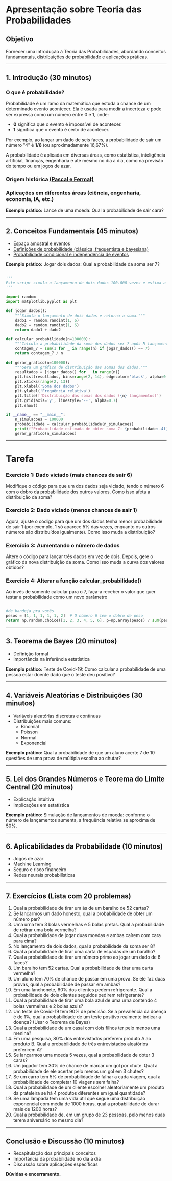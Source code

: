 # Apresentação sobre Teoria das Probabilidades

## Objetivo
Fornecer uma introdução à Teoria das Probabilidades, abordando conceitos fundamentais, distribuições de probabilidade e aplicações práticas.

---
## 1. Introdução (30 minutos)

### O que é probabilidade?


Probabilidade é um ramo da matemática que estuda a chance de um determinado evento acontecer. Ela é usada para medir a incerteza e pode ser expressa como um número entre 0 e 1, onde:  

- **0** significa que o evento é impossível de acontecer.  
- **1** significa que o evento é certo de acontecer.  

Por exemplo, ao lançar um dado de seis faces, a probabilidade de sair um número "4" é **1/6** (ou aproximadamente 16,67%).  

A probabilidade é aplicada em diversas áreas, como estatística, inteligência artificial, finanças, engenharia e até mesmo no dia a dia, como na previsão do tempo ou em jogos de azar.

### Origem histórica [(Pascal e Fermat)](Fermat_and_Pascal.md)

### Aplicações em diferentes áreas (ciência, engenharia, economia, IA, etc.)



**Exemplo prático:**
Lance de uma moeda: Qual a probabilidade de sair cara?

---
## 2. Conceitos Fundamentais (45 minutos)
- [Espaço amostral e eventos](./Topico2%20-%20EspacoAmostral_Eventos.md)
- [Definições de probabilidade (clássica, frequentista e bayesiana)](./Topico2%20-%20DefinicaoProbabilidade.md)
- [Probabilidade condicional e independência de eventos](./Topico2%20-%20ProbabilidadeAmostral.md)

**Exemplo prático:**
Jogar dois dados: Qual a probabilidade da soma ser 7?

```python

'''
Este script simula o lançamento de dois dados 100.000 vezes e estima a probabilidade de obter a soma 7. A saída mostrará a probabilidade calculada, que deve estar próxima de 1/6 (~0.1667), o valor teórico.
'''

import random
import matplotlib.pyplot as plt

def jogar_dados():
    """Simula o lançamento de dois dados e retorna a soma."""
    dado1 = random.randint(1, 6)
    dado2 = random.randint(1, 6)
    return dado1 + dado2

def calcular_probabilidade(n=100000):
    """Calcula a probabilidade da soma dos dados ser 7 após N lançamentos."""
    contagem_7 = sum(1 for _ in range(n) if jogar_dados() == 7)
    return contagem_7 / n

def gerar_grafico(n=100000):
    """Gera um gráfico de distribuição das somas dos dados."""
    resultados = [jogar_dados() for _ in range(n)]
    plt.hist(resultados, bins=range(2, 14), edgecolor='black', alpha=0.7, density=True)
    plt.xticks(range(2, 13))
    plt.xlabel('Soma dos dados')
    plt.ylabel('Frequência relativa')
    plt.title(f'Distribuição das somas dos dados ({n} lançamentos)')
    plt.grid(axis='y', linestyle='--', alpha=0.7)
    plt.show()

if __name__ == "__main__":
    n_simulacoes = 100000
    probabilidade = calcular_probabilidade(n_simulacoes)
    print(f"Probabilidade estimada de obter soma 7: {probabilidade:.4f}")
    gerar_grafico(n_simulacoes)

```
---
# Tarefa
### **Exercício 1: Dado viciado (mais chances de sair 6)**  
Modifique o código para que um dos dados seja viciado, tendo o número 6 com o dobro da probabilidade dos outros valores. Como isso afeta a distribuição da soma?  

### **Exercício 2: Dado viciado (menos chances de sair 1)**  
Agora, ajuste o código para que um dos dados tenha menor probabilidade de sair 1 (por exemplo, 1 só aparece 5% das vezes, enquanto os outros números são distribuídos igualmente). Como isso muda a distribuição?  

### **Exercício 3: Aumentando o número de dados**  
Altere o código para lançar três dados em vez de dois. Depois, gere o gráfico da nova distribuição da soma. Como isso muda a curva dos valores obtidos?

### **Exercício 4: Alterar a função calcular_probabilidade()**
Ao invés de somente calcular para o 7, faça-a receber o valor que quer testar a probabilidade como um novo parâmetro

```python

#de bandeja pra vocês
pesos = [1, 1, 1, 1, 1, 2]  # O número 6 tem o dobro de peso
return np.random.choice([1, 2, 3, 4, 5, 6], p=np.array(pesos) / sum(pesos))

```

---
## 3. Teorema de Bayes (20 minutos)
- Definição formal
- Importância na inferência estatística

**Exemplo prático:**
Teste de Covid-19: Como calcular a probabilidade de uma pessoa estar doente dado que o teste deu positivo?

---
## 4. Variáveis Aleatórias e Distribuições (30 minutos)
- Variáveis aleatórias discretas e contínuas
- Distribuições mais comuns:
  - Binomial
  - Poisson
  - Normal
  - Exponencial

**Exemplo prático:**
Qual a probabilidade de que um aluno acerte 7 de 10 questões de uma prova de múltipla escolha ao chutar?

---
## 5. Lei dos Grandes Números e Teorema do Limite Central (20 minutos)
- Explicação intuitiva
- Implicações em estatística

**Exemplo prático:**
Simulação de lançamentos de moeda: conforme o número de lançamentos aumenta, a frequência relativa se aproxima de 50%.

---
## 6. Aplicabilidades da Probabilidade (10 minutos)
- Jogos de azar
- Machine Learning
- Seguro e risco financeiro
- Redes neurais probabilísticas

---
## 7. Exercícios (Lista com 20 problemas)

1. Qual a probabilidade de tirar um ás de um baralho de 52 cartas?
2. Se lançarmos um dado honesto, qual a probabilidade de obter um número par?
3. Uma urna tem 3 bolas vermelhas e 5 bolas pretas. Qual a probabilidade de retirar uma bola vermelha?
4. Qual a probabilidade de jogar duas moedas e ambas caírem com cara para cima?
5. No lançamento de dois dados, qual a probabilidade da soma ser 8?
6. Qual a probabilidade de tirar uma carta de espadas de um baralho?
7. Qual a probabilidade de tirar um número primo ao jogar um dado de 6 faces?
8. Um baralho tem 52 cartas. Qual a probabilidade de tirar uma carta vermelha?
9. Um aluno tem 70% de chance de passar em uma prova. Se ele faz duas provas, qual a probabilidade de passar em ambas?
10. Em uma lanchonete, 60% dos clientes pedem refrigerante. Qual a probabilidade de dois clientes seguidos pedirem refrigerante?
11. Qual a probabilidade de tirar uma bola azul de uma urna contendo 4 bolas vermelhas e 2 bolas azuis?
12. Um teste de Covid-19 tem 90% de precisão. Se a prevalência da doença é de 1%, qual a probabilidade de um teste positivo realmente indicar a doença? (Usar o Teorema de Bayes)
13. Qual a probabilidade de um casal com dois filhos ter pelo menos uma menina?
14. Em uma pesquisa, 80% dos entrevistados preferem produto A ao produto B. Qual a probabilidade de três entrevistados aleatórios preferirem A?
15. Se lançarmos uma moeda 5 vezes, qual a probabilidade de obter 3 caras?
16. Um jogador tem 30% de chance de marcar um gol por chute. Qual a probabilidade de ele acertar pelo menos um gol em 3 chutes?
17. Se um carro tem 5% de probabilidade de falhar a cada viagem, qual a probabilidade de completar 10 viagens sem falha?
18. Qual a probabilidade de um cliente escolher aleatoriamente um produto da prateleira se há 4 produtos diferentes em igual quantidade?
19. Se uma lâmpada tem uma vida útil que segue uma distribuição exponencial com média de 1000 horas, qual a probabilidade de durar mais de 1200 horas?
20. Qual a probabilidade de, em um grupo de 23 pessoas, pelo menos duas terem aniversário no mesmo dia?

---
## Conclusão e Discussão (10 minutos)
- Recapitulação dos principais conceitos
- Importância da probabilidade no dia a dia
- Discussão sobre aplicações específicas

**Dúvidas e encerramento.**


